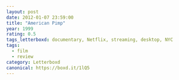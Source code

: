 ```yaml
---
layout: post 
date: 2012-01-07 23:59:00
title: "American Pimp"
year: 1999
rating: 0.5
tags_letterboxd: documentary, Netflix, streaming, desktop, NYC
tags:
  - film
  - review
category: Letterboxd
canonical: https://boxd.it/1lQ5
---
```

